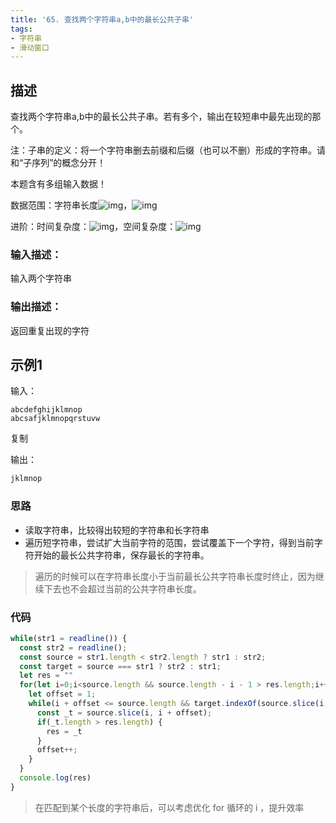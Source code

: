 ```yaml
---
title: '65. 查找两个字符串a,b中的最长公共子串'
tags:
- 字符串
- 滑动窗口
---
```


## 描述

查找两个字符串a,b中的最长公共子串。若有多个，输出在较短串中最先出现的那个。

注：子串的定义：将一个字符串删去前缀和后缀（也可以不删）形成的字符串。请和“子序列”的概念分开！

本题含有多组输入数据！

数据范围：字符串长度![img](https://www.nowcoder.com/equation?tex=1%5Cle%20s%20%5Cle300%20%5C)，![img](https://www.nowcoder.com/equation?tex=1%5Cle%20t%5Cle%205%5C)

进阶：时间复杂度：![img](https://www.nowcoder.com/equation?tex=O(n%5E3)%5C)，空间复杂度：![img](https://www.nowcoder.com/equation?tex=O(n)%5C)

### 输入描述：

输入两个字符串

### 输出描述：

返回重复出现的字符

## 示例1

输入：

```
abcdefghijklmnop
abcsafjklmnopqrstuvw
```

复制

输出：

```bash
jklmnop
```

### 思路

- 读取字符串，比较得出较短的字符串和长字符串
- 遍历短字符串，尝试扩大当前字符的范围，尝试覆盖下一个字符，得到当前字符开始的最长公共字符串，保存最长的字符串。

> 遍历的时候可以在字符串长度小于当前最长公共字符串长度时终止，因为继续下去也不会超过当前的公共字符串长度。

### 代码

```js
while(str1 = readline()) {
  const str2 = readline();
  const source = str1.length < str2.length ? str1 : str2;
  const target = source === str1 ? str2 : str1;
  let res = ""
  for(let i=0;i<source.length && source.length - i - 1 > res.length;i++) {
    let offset = 1;
    while(i + offset <= source.length && target.indexOf(source.slice(i, i + offset)) !== -1) {
      const _t = source.slice(i, i + offset);
      if(_t.length > res.length) {       
        res = _t
      }
      offset++;
    }
  }
  console.log(res)
}
```

> 在匹配到某个长度的字符串后，可以考虑优化 for 循环的 i ，提升效率
